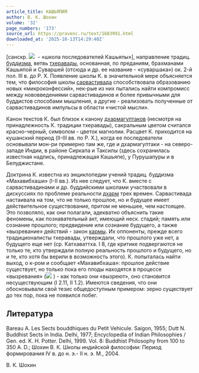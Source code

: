 ```yaml
---
article_title: КАШЬЯПИЯ
author: В. К. Шохин
volume: '32'
page_numbers: '173'
source_url: https://pravenc.ru/text/1683991.html
downloaded_at: '2025-10-13T14:29:40Z'
---
```


[санскр. ![](https://pravenc.ru/char/26310/kasyap2ya/image.png)  - «школа последователей Кашьяпы»], направление традиц. [буддизма](https://pravenc.ru/text/буддизма.html), ветвь [тхеравады](https://pravenc.ru/text/Тхеравада.html), основанная, по преданиям, брахманами Кашьяпой и Суваршей (отсюда и др. ее название - «суваршака») ок. 2-й пол. III в. до Р. Х. Появление школы К. в значительной мере объясняется тем, что философия школы [сарвастивада](https://pravenc.ru/text/сарвастивада.html) способствовала образованию новых «микроконфессий», нек-рые из них пытались найти компромисс между нововведениями сарвастивадинов и более привычными для буддистов способами мышления, а другие - реализовать полученные от сарвастивадинов импульсы в области «чистой мысли».

Канон текстов К. был близок к канону [дхармагуптаков](https://pravenc.ru/text/дхармагуптаков.html) (несмотря на принадлежность К. традиции тхеравады), сакральным цветом считался красно-черный, символом - цветок магнолии. Расцвет К. приходится на кушанский период (II-III вв. по Р. Х.), когда ее последователи основывали мон-ри примерно там же, где и дхармагуптаки - на cеверо-западе Индии, в районе Сиркапа и Таксилы (здесь сохранилась известная надпись, принадлежащая Кашьяпе), у Пурушапуры и в Белуджистане.

Доктрина К. известна из энциклопедии учений традиц. буддизма «Махавибхаши» (I-II вв.). Из нее следует, что К. вместе с сарвастивадинами и др. буддийскими школами участвовали в дискуссиях по проблеме реальности [дхарм](https://pravenc.ru/text/дхарм.html) трех времен. Сарвастивада настаивала на том, что не только прошлое, но и будущее имеет действительное существование, притом не меньшее, чем настоящее. Это позволяло, как они полагали, адекватно объяснить такие феномены, как познавательный акт, имеющий неск. стадий; память или сознание прошлого; предвидение или сознание будущего, а также «вызревание» действий - закон [кармы](https://pravenc.ru/text/кармы.html). Их оппоненты, прежде всего традиционалисты тхеравады, утверждали, что прошлого уже нет, а будущего еще нет (ср. Катхаваттха. I 8, где критике подвергаются не только те, кто утверждали полную реальность прошлого и будущего, но и те, кто хотя бы верили в возможность этого). К. попыталась найти выход, о к-ром и сообщает «Махавибхаша»: прошлое действие существует, но только пока его плоды находятся в процессе «вызревания» (![](https://pravenc.ru/char/26310/vipaka/image.png) ) - как только они «вызреют», оно становится несуществующим (I 2.11, II 1.2). Имеются сведения, что они обосновывали свой тезис общедоступным примером: зерно существует до тех пор, пока не появился побег.

## Литература

Bareau A. Les Sects bouddhiques du Petit Vehicule. Saigon, 1955; Dutt N. Buddhist Sects in India. Delhi, 1977; Encyclopedia of Indian Philosophies / Gen. ed. K. H. Potter. Delhi, 1999. Vol. 8: Buddhist Philosophy from 100 to 350 A. D.; Шохин В. К. Школы индийской философии: Период формирования IV в. до н. э.- II н. э. М., 2004.

В. К. Шохин
